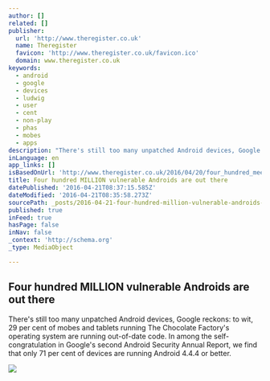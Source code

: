 ```yaml
---
author: []
related: []
publisher:
  url: 'http://www.theregister.co.uk'
  name: Theregister
  favicon: 'http://www.theregister.co.uk/favicon.ico'
  domain: www.theregister.co.uk
keywords:
  - android
  - google
  - devices
  - ludwig
  - user
  - cent
  - non-play
  - phas
  - mobes
  - apps
description: "There's still too many unpatched Android devices, Google reckons: to wit, 29 per cent of mobes and tablets running The Chocolate Factory's operating system are running out-of-date code. In among the self-congratulation in Google's second Android Security Annual Report, we find that only 71 per cent of devices are running Android 4.4.4 or better."
inLanguage: en
app_links: []
isBasedOnUrl: 'http://www.theregister.co.uk/2016/04/20/four_hundred_meelion_vulnerable_androids_out_there/'
title: Four hundred MILLION vulnerable Androids are out there
datePublished: '2016-04-21T08:37:15.585Z'
dateModified: '2016-04-21T08:35:58.273Z'
sourcePath: _posts/2016-04-21-four-hundred-million-vulnerable-androids-are-out-there.md
published: true
inFeed: true
hasPage: false
inNav: false
_context: 'http://schema.org'
_type: MediaObject

---
```

<article style=""><h1>Four hundred MILLION vulnerable Androids are out there</h1><p>There's still too many unpatched Android devices, Google reckons: to wit, 29 per cent of mobes and tablets running The Chocolate Factory's operating system are running out-of-date code. In among the self-congratulation in Google's second Android Security Annual Report, we find that only 71 per cent of devices are running Android 4.4.4 or better.</p><img src="https://regmedia.co.uk/2015/09/02/android_toys_648.jpg?x=1200&amp;y=794" /></article>